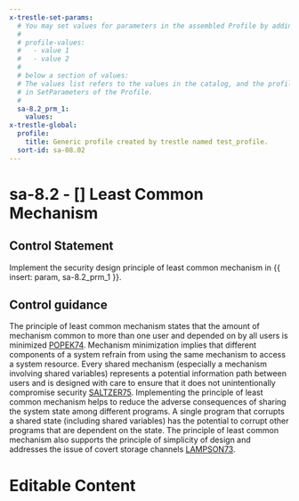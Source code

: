 ```yaml
---
x-trestle-set-params:
  # You may set values for parameters in the assembled Profile by adding
  #
  # profile-values:
  #   - value 1
  #   - value 2
  #
  # below a section of values:
  # The values list refers to the values in the catalog, and the profile-values represent values
  # in SetParameters of the Profile.
  #
  sa-8.2_prm_1:
    values:
x-trestle-global:
  profile:
    title: Generic profile created by trestle named test_profile.
  sort-id: sa-08.02
---
```


# sa-8.2 - \[\] Least Common Mechanism

## Control Statement

Implement the security design principle of least common mechanism in {{ insert: param, sa-8.2_prm_1 }}.

## Control guidance

The principle of least common mechanism states that the amount of mechanism common to more than one user and depended on by all users is minimized [POPEK74](#79453f84-26a4-4995-8257-d32d37aefea3). Mechanism minimization implies that different components of a system refrain from using the same mechanism to access a system resource. Every shared mechanism (especially a mechanism involving shared variables) represents a potential information path between users and is designed with care to ensure that it does not unintentionally compromise security [SALTZER75](#c9495d6e-ef64-4090-8509-e58c3b9009ff). Implementing the principle of least common mechanism helps to reduce the adverse consequences of sharing the system state among different programs. A single program that corrupts a shared state (including shared variables) has the potential to corrupt other programs that are dependent on the state. The principle of least common mechanism also supports the principle of simplicity of design and addresses the issue of covert storage channels [LAMPSON73](#d1cdab13-4218-400d-91a9-c3818dfa5ec8).

# Editable Content

<!-- Make additions and edits below -->
<!-- The above represents the contents of the control as received by the profile, prior to additions. -->
<!-- If the profile makes additions to the control, they will appear below. -->
<!-- The above markdown may not be edited but you may edit the content below, and/or introduce new additions to be made by the profile. -->
<!-- If there is a yaml header at the top, parameter values may be edited. Use --set-parameters to incorporate the changes during assembly. -->
<!-- The content here will then replace what is in the profile for this control, after running profile-assemble. -->
<!-- The current profile has no added parts for this control, but you may add new ones here. -->
<!-- Each addition must have a heading either of the form ## Control my_addition_name -->
<!-- or ## Part a. (where the a. refers to one of the control statement labels.) -->
<!-- "## Control" parts are new parts added after the statement part. -->
<!-- "## Part" parts are new parts added into the top-level statement part with that label. -->
<!-- Subparts may be added with nested hash levels of the form ### My Subpart Name -->
<!-- underneath the parent ## Control or ## Part being added -->
<!-- See https://ibm.github.io/compliance-trestle/tutorials/ssp_profile_catalog_authoring/ssp_profile_catalog_authoring for guidance. -->
